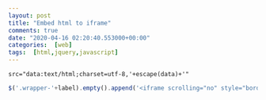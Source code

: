 ```yaml
---
layout: post
title: "Embed html to iframe"
comments: true
date: "2020-04-16 02:20:40.553000+00:00"
categories:  [web]
tags:  [html,jquery,javascript]
---
```




`src="data:text/html;charset=utf-8,'+escape(data)+'"`

```javascript
$('.wrapper-'+label).empty().append('<iframe scrolling="no" style="border:none;" src="data:text/html;charset=utf-8,'+escape(data)+'"></iframe>')
```

